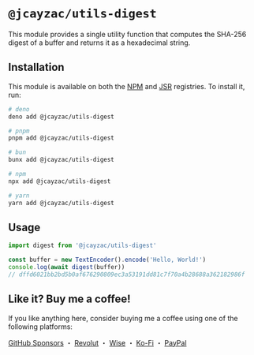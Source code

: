 # `@jcayzac/utils-digest`

This module provides a single utility function that computes the SHA-256 digest of a buffer and returns it as a hexadecimal string.

## Installation

This module is available on both the [NPM](https://npmjs.com/) and [JSR](https://jsr.io/) registries. To install it, run:

```sh
# deno
deno add @jcayzac/utils-digest

# pnpm
pnpm add @jcayzac/utils-digest

# bun
bunx add @jcayzac/utils-digest

# npm
npx add @jcayzac/utils-digest

# yarn
yarn add @jcayzac/utils-digest
```

## Usage

```ts
import digest from '@jcayzac/utils-digest'

const buffer = new TextEncoder().encode('Hello, World!')
console.log(await digest(buffer))
// dffd6021bb2bd5b0af676290809ec3a53191dd81c7f70a4b28688a362182986f
```

## Like it? Buy me a coffee!

If you like anything here, consider buying me a coffee using one of the following platforms:

[GitHub Sponsors](https://github.com/sponsors/jcayzac) ・ [Revolut](https://revolut.me/julienswap) ・ [Wise](https://wise.com/pay/me/julienc375) ・ [Ko-Fi](https://ko-fi.com/jcayzac) ・ [PayPal](https://paypal.me/jcayzac)
